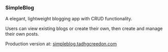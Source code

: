 ### SimpleBlog

A elegant, lightweight blogging app with CRUD functionality. 

Users can view existing blogs or create their own, then create and manage their own posts.

Production version at: [simpleblog.tadhgcreedon.com](simpleblog.tadhgcreedon.com)
